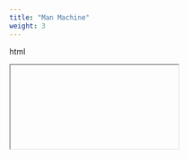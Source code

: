 ```yaml
---
title: "Man Machine"
weight: 3
---
```


html

<iframe

src="https://www.delphi.ai/web_embed/f6b0fbaf-5c34-4ec0-a2c6-e9d2be3779d6"

width="100%"

height="810px"

style="border:0"

allow="microphone">

</iframe>
